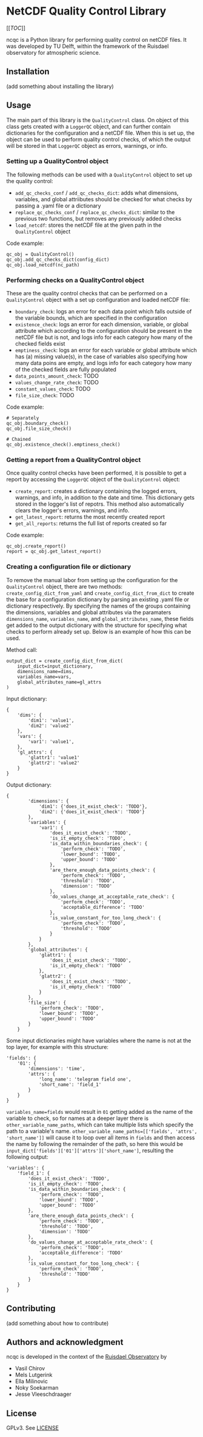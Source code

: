 # NetCDF Quality Control Library

[[_TOC_]]

ncqc is a Python library for performing quality control on netCDF files. It was developed by TU Delft, within the framework of the Ruisdael observatory for atmospheric science. 

## Installation
(add something about installing the library)

## Usage
The main part of this library is the `QualityControl` class. On object of this class gets created with a `LoggerQC` object, and can further contain dictionaries for the configuration and a netCDF file. When this is set up, the object can be used to perform quality control checks, of which the output will be stored in that `LoggerQC` object as errors, warnings, or info.

### Setting up a QualityControl object
The following methods can be used with a `QualityControl` object to set up the quality control:
* `add_qc_checks_conf` / `add_qc_checks_dict`: adds what dimensions, variables, and global attriibutes should be checked for what checks by passing a .yaml file or a dictionary
* `replace_qc_checks_conf` / `replace_qc_checks_dict`: similar to the previous two functions, but removes any previously added checks
* `load_netcdf`: stores the netCDF file at the given path in the `QualityControl` object

Code example:
```
qc_obj = QualityControl()
qc_obj.add_qc_checks_dict(config_dict)
qc_obj.load_netcdf(nc_path)
```

### Performing checks on a QualityControl object
These are the quality control checks that can be performed on a `QualityControl` object with a set up configuration and loaded netCDF file:
* `boundary_check`: logs an error for each data point which falls outside of the variable bounds, which are specified in the configuration
* `existence_check`: logs an error for each dimension, variable, or global attribute which according to the configuration should be present in the netCDF file but is not, and logs info for each category how many of the checked fields exist
* `emptiness_check`: logs an error for each variable or global attribute which has (a) missing value(s), in the case of variables also specifying how many data poins are empty, and logs info for each category how many of the checked fields are fully populated
* `data_points_amount_check`: TODO
* `values_change_rate_check`: TODO
* `constant_values_check`: TODO
* `file_size_check`: TODO

Code example:
```
# Separately
qc_obj.boundary_check()
qc_obj.file_size_check()

# Chained
qc_obj.existence_check().emptiness_check()
```

### Getting a report from a QualityControl object
Once quality control checks have been performed, it is possible to get a report by accessing the `LoggerQC` object of the `QualityControl` object:
* `create_report`: creates a dictionary containing the logged errors, warnings, and info, in addition to the date and time. This dictionary gets stored in the logger's list of repotrs. This method also automatically clears the logger's errors, warnings, and info.
* `get_latest_report`: returns the most recently created report
* `get_all_reports`: returns the full list of reports created so far

Code example:
```
qc_obj.create_report()
report = qc_obj.get_latest_report()
```

### Creating a configuration file or dictionary
To remove the manual labor from setting up the configuration for the `QualityControl` object, there are two methods: `create_config_dict_from_yaml` and `create_config_dict_from_dict` to create the base for a configuration dictionary by parsing an existing .yaml file or dictionary respectively. By specifying the names of the groups containing the dimensions, variables and global attributes via the paramaters `dimensions_name`, `variables_name`, and `global_attributes_name`, these fields get added to the output dictionary with the structure for specifying what checks to perform already set up. Below is an example of how this can be used.

Method call:
```
output_dict = create_config_dict_from_dict(
    input_dict=input_dictionary,
    dimensions_name=dims,
    variables_name=vars,
    global_attributes_name=gl_attrs
)
```

Input dictionary:
```
{
    'dims': {
        'dim1': 'value1',
        'dim2': 'value2'
    },
    'vars': {
        'var1': 'value1',
    },
    'gl_attrs': {
        'glattr1': 'value1'
        'glattr2': 'value2'
    }
}
```

Output dictionary:
```
{
        'dimensions': {
            'dim1': {'does_it_exist_check': 'TODO'},
            'dim2': {'does_it_exist_check': 'TODO'}
        },
        'variables': {
            'var1': {
                'does_it_exist_check': 'TODO',
                'is_it_empty_check': 'TODO',
                'is_data_within_boundaries_check': {
                    'perform_check': 'TODO',
                    'lower_bound': 'TODO',
                    'upper_bound': 'TODO'
                },
                'are_there_enough_data_points_check': {
                    'perform_check': 'TODO',
                    'threshold': 'TODO',
                    'dimension': 'TODO'
                },
                'do_values_change_at_acceptable_rate_check': {
                    'perform_check': 'TODO',
                    'acceptable_difference': 'TODO'
                },
                'is_value_constant_for_too_long_check': {
                    'perform_check': 'TODO',
                    'threshold': 'TODO'
                }
            }
        },
        'global_attributes': {
            'glattr1': {
                'does_it_exist_check': 'TODO',
                'is_it_empty_check': 'TODO'
            },
            'glattr2': {
                'does_it_exist_check': 'TODO',
                'is_it_empty_check': 'TODO'
            }
        },
        'file_size': {
            'perform_check': 'TODO',
            'lower_bound': 'TODO',
            'upper_bound': 'TODO'
        }
    }
```

Some input dictionaries might have variables where the name is not at the top layer, for example with this structure:

```
'fields': {
    '01': {
        'dimensions': 'time',
        'attrs': {
            'long_name': 'telegram field one',
            'short_name': 'field_1'
        }
    }
}
```

`variables_name=fields` would result in `01` getting added as the name of the variable to check, so for names at a deeper layer there is `other_variable_name_paths`, which can take multiple lists which specify the path to a variable's name. `other_variable_name_paths=[['fields', 'attrs', 'short_name']]` will cause it to loop over all items in `fields` and then access the name by following the remainder of the path, so here this would be `input_dict['fields']['01']['attrs']['short_name']`, resulting the following output:

```
'variables': {
    'field_1': {
        'does_it_exist_check': 'TODO',
        'is_it_empty_check': 'TODO',
        'is_data_within_boundaries_check': {
            'perform_check': 'TODO',
            'lower_bound': 'TODO',
            'upper_bound': 'TODO'
        },
        'are_there_enough_data_points_check': {
            'perform_check': 'TODO',
            'threshold': 'TODO',
            'dimension': 'TODO'
        },
        'do_values_change_at_acceptable_rate_check': {
            'perform_check': 'TODO',
            'acceptable_difference': 'TODO'
        },
        'is_value_constant_for_too_long_check': {
            'perform_check': 'TODO',
            'threshold': 'TODO'
        }
    }
}
```


## Contributing
(add something about how to contribute)

## Authors and acknowledgment
ncqc is developed in the context of the [Ruisdael Observatory](https://ruisdael-observatory.nl/) by

* Vasil Chirov
* Mels Lutgerink
* Ella Milinovic
* Noky Soekarman
* Jesse Vleeschdraager

## License
GPLv3. See [LICENSE](LICENSE)
